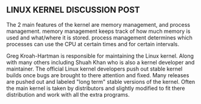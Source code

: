 ## LINUX KERNEL DISCUSSION POST

  The 2 main features of the kernel are memory management, and process management. memory management keeps track of how much memory is used and what/where it is stored. process management determines which processes can use the CPU at certain times and for certain intervals.

  Greg Kroah-Hartman is responsible for maintaining the Linux kernel. Along with many others including Shuah Khan who is also a kernel developer and maintainer. The official Linux kernel developers push out stable kernel builds once bugs are brought to there attention and fixed. Many releases are pushed out and labeled "long term" stable versions of the kernel. Often the main kernel is taken by distributors and slightly modified to fit there distribution and work with all the extra programs.
